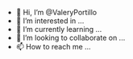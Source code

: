 - 👋 Hi, I’m @ValeryPortillo
- 👀 I’m interested in ...
- 🌱 I’m currently learning ...
- 💞️ I’m looking to collaborate on ...
- 📫 How to reach me ...

<!---
ValeryPortillo/ValeryPortillo is a ✨ special ✨ repository because its `README.md` (this file) appears on your GitHub profile.
You can click the Preview link to take a look at your changes.
--->

